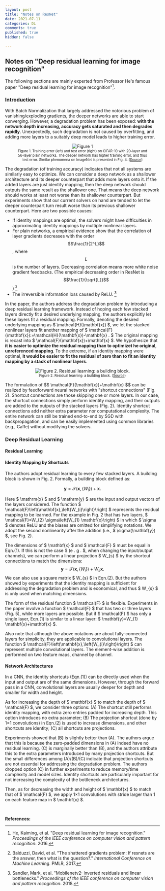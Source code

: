 ```yaml
---
layout: post
title: "Notes on ResNet"
date: 2021-07-11
categories: DL
comments: true
published: true
hidden: false

---
```


## Notes on "Deep residual learning for image recognition"

The following sections are mainly experted from Professor He's famous paper "Deep residual learning for image recognition"[^1].

### Introduction

With Batch Normalization that largely addressed the notorious problem of vanishing/exploding gradients, the deeper networks are able to start converging. However, a degradation problem has been exposed: **with the network depth increasing, accuracy gets saturated and then degrades rapidly**. Unexpectedly, such degradation is not caused by overfitting, and adding more layers to a suitably deep model leads to higher training error. 

<div align='center'>
<figure>
<img src="https://d3i71xaburhd42.cloudfront.net/2c03df8b48bf3fa39054345bafabfeff15bfd11d/1-Figure1-1.png" alt="Figure 1" style="zoom:100%;" />
<figcaption style="font-size:80%;"> Figure 1. Training error (left) and test error (right) on CIFAR-10 with 20-layer and 56-layer plain networks. The deeper network has higher training error, and thus test error. Similar phenomena on ImageNet is presented in Fig. 4. (<a href="https://www.semanticscholar.org/paper/Deep-Residual-Learning-for-Image-Recognition-He-Zhang/2c03df8b48bf3fa39054345bafabfeff15bfd11d">Source</a>) </figcaption>
</figure>
</div>

The degradation (of training accuracy) indicates that not all systems are similarly easy to optimize. We can consider a deep network as a shallower architecture and its deeper counterpart that adds more layers onto it. If the added layers are just identity mapping, then the deep network should outputs the same result as the shallower one. That means the deep network should works at least not worse than its shallower counterpart. But experiments show that our current solvers on hand are tended to let the deeper counterpart turn result worse than its previous shallower counterpart. Here are two possible causes:

- If identity mappings are optimal, the solvers might have difficulties in approximating identity mappings by multiple nonlinear layers.
- For plain networks, a empirical evidence show that the correlation of layer gradients decreases with the order $$\frac{1}{2^L}$$, where $$L$$ is the number of layers. Decreasing correlation means more white noise gradient feedbacks. (The empirical decreasing order in ResNet is $$\frac{1}{\sqrt{L}}$$) [^2]
- The irreversible information loss caused by ReLU. [^3]

In the paper, the authors address the degradation problem by introducing a deep residual learning framework. Instead of hoping each few stacked layers directly fit a
desired underlying mapping, the authors explicitly let these layers fit a residual mapping. Formally, denoting the desired underlying mapping as $ \mathcal{H}(\mathbf{x}) $, we let the stacked nonlinear layers fit another mapping of $ \mathcal{F}(\mathbf{x}):=\mathcal{H}(\mathbf{x})-\mathbf{x} . $ The original mapping is recast into $ \mathcal{F}(\mathbf{x})+\mathbf{x} $. We hypothesize that **it is easier to optimize the residual mapping than to optimizet he original, unreferenced mapping**. To the extreme, if an identity mapping were optimal, **it would be easier to fit the residual of zero than to fit an identity mapping by a stack of nonlinear layers**. 

<div align='center'>
<figure>
<img src="https://d3i71xaburhd42.cloudfront.net/2c03df8b48bf3fa39054345bafabfeff15bfd11d/2-Figure2-1.png" alt="Figure 2. Residual learning: a building block." style="zoom:100%;" />
<figcaption style="font-size:80%;"> Figure 2. Residual learning: a building block. (<a href="https://www.semanticscholar.org/paper/Deep-Residual-Learning-for-Image-Recognition-He-Zhang/2c03df8b48bf3fa39054345bafabfeff15bfd11d">Source</a>) </figcaption>
</figure>
</div>
The formulation of $$ \mathcal{F}(\mathbf{x})+\mathbf{x} $$ can be realized by feedforward neural networks with "shortcut connections" (Fig. 2). Shortcut connections are those skipping one or more layers. In our case, the shortcut connections simply perform identity mapping, and their outputs are added to the outputs of the stacked layers (Fig. 2). Identity shortcut connections add neither extra parameter nor computational complexity. The entire network can still be trained end-to-end by SGD with backpropagation, and can be easily implemented using common libraries (e.g., Caffe) without modifying the solvers.

### Deep Residual Learning

#### Residual Learning

#### Identity Mapping by Shortcuts

The authors adopt residual learning to every few stacked layers. A building block is shown in Fig. 2. Formally, a building block defined as:

$$
\mathbf{y}=\mathcal{F}\left(\mathbf{x},\left\{W_{i}\right\}\right)+\mathbf{x}. \tag{1}
$$

Here $ \mathrm{x} $ and $ \mathrm{y} $ are the input and output vectors of the layers considered. The function $ \mathcal{F}\left(\mathbf{x},\left\{W_{i}\right\}\right) $ represents the residual mapping to be learned. For the example in Fig. 2 that has two layers, $ \mathcal{F}=W_{2} \sigma\left(W_{1} \mathbf{x}\right) $ in which $ \sigma $ denotes ReLU and the biases are omitted for simplifying notations. We adopt the second nonlinearity after the addition (i.e., $ \sigma(\mathbf{y}) $, see Fig. 2).

The dimensions of $ \mathbf{x} $ and $ \mathcal{F} $ must be equal in Eqn.(1). If this is not the case $ (e . g . $, when changing the input/output channels), we can perform a linear projection $ W_{s} $ by the shortcut connections to match the dimensions:
$$
\mathbf{y}=\mathcal{F}\left(\mathbf{x},\left\{W_{i}\right\}\right)+W_{s} \mathbf{x}. \tag{2}
$$
We can also use a square matrix $ W_{s} $ in Eqn.(2). But the authors showed by experiments that the identity mapping is sufficient for addressing the degradation problem and is economical, and thus $ W_{s} $ is only used when matching dimensions. 

The form of the residual function $ \mathcal{F} $ is flexible. Experiments in the paper involve a function $ \mathcal{F} $ that has two or three layers (Fig. 5), while more layers are possible. But if $ \mathcal{F} $ has only a single layer, Eqn.(1) is similar to a linear layer: $ \mathbf{y}=W_{1} \mathbf{x}+\mathbf{x} $. 

Also note that although the above notations are about fully-connected layers for simplicity, they are applicable to convolutional layers. The function $ \mathcal{F}\left(\mathbf{x},\left\{W_{i}\right\}\right) $ can represent multiple convolutional layers. The element-wise addition is performed on two feature maps, channel by channel.

#### Network Architectures

In a CNN, the identity shortcuts (Eqn.(1)) can be directly used when the input and output are of the same dimensions. However, through the forward pass in a CNN, convolutional layers are usually deeper for depth and smaller for width and height. 

As for increasing the depth of $ \mathbf{x} $ to match the depth of $ \mathcal{F} $, we consider three options: (A) The shortcut still performs identity mapping, with extra zero entries padded for increasing depth. This option introduces no extra parameter; (B) The projection shortcut (done by 1×1 convolutions) in Eqn.(2) is used to increase dimensions, and other shortcuts are identity; (C) all shortcuts are projections. 

Experiments showed that (B) is slightly better than (A). The authors argue that this is because the zero-padded dimensions in (A) indeed have no residual learning. (C) is marginally better than (B), and the authors attribute this to the extra parameters introduced by many projection shortcuts. But the small differences among (A)/(B)/(C) indicate that projection shortcuts are not essential for addressing the degradation problem. The authors dropped option (C) in further experiments to reduce memory/time complexity and model sizes. Identity shortcuts are particularly important for not increasing the complexity of the bottleneck architectures.

Then, as for decreasing the width and height of $ \mathbf{x} $ to match that of $ \mathcal{F} $, we apply 1×1 convolutions with stride larger than 1 on each feature map in $ \mathbf{x} $.

<br>

**References:**

[^1]: He, Kaiming, et al. "Deep residual learning for image recognition." *Proceedings of the IEEE conference on computer vision and pattern recognition*. 2016.

[^2]: Balduzzi, David, et al. "The shattered gradients problem: If resnets are the answer, then what is the question?." *International Conference on Machine Learning*. PMLR, 2017.

[^3]: Sandler, Mark, et al. "Mobilenetv2: Inverted residuals and linear bottlenecks." *Proceedings of the IEEE conference on computer vision and pattern recognition*. 2018.

